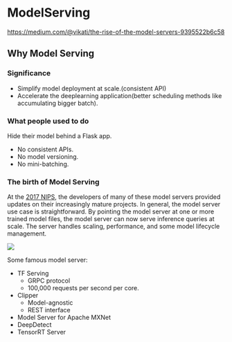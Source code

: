 # ModelServing

https://medium.com/@vikati/the-rise-of-the-model-servers-9395522b6c58

## Why Model Serving

### Significance

- Simplify model deployment at scale.(consistent API)
- Accelerate the deeplearning application(better scheduling methods like accumulating bigger batch).

### What people used to do

Hide their model behind a Flask app.

- No consistent APIs.
- No model versioning.
- No mini-batching.

### The birth of Model Serving

At the [2017 NIPS](https://nips.cc/Conferences/2017), the developers of many of these model servers provided updates on their increasingly mature projects. In general, the model server use case is straightforward. By pointing the model server at one or more trained model files, the model server can now serve inference queries at scale. The server handles scaling, performance, and some model lifecycle management.

![](https://miro.medium.com/max/1976/1*EQKPGTl8ifI_XMQ-JndEHw.png)

Some famous model server:

- TF Serving
  - GRPC protocol
  - 100,000 requests per second per core.
- Clipper
  - Model-agnostic
  - REST interface
- Model Server for Apache MXNet
- DeepDetect
- TensorRT Server

